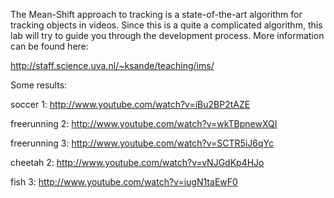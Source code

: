 The Mean-Shift approach to tracking is a state-of-the-art algorithm for tracking objects in videos. Since this is a quite a complicated algorithm, this lab will try to guide you through the development process. More information can be found here:

http://staff.science.uva.nl/~ksande/teaching/ims/

Some results:

soccer 1: http://www.youtube.com/watch?v=iBu2BP2tAZE

freerunning 2: http://www.youtube.com/watch?v=wkTBpnewXQI

freerunning 3: http://www.youtube.com/watch?v=SCTR5iJ6qYc

cheetah 2: http://www.youtube.com/watch?v=vNJGdKp4HJo

fish 3: http://www.youtube.com/watch?v=iugN1taEwF0